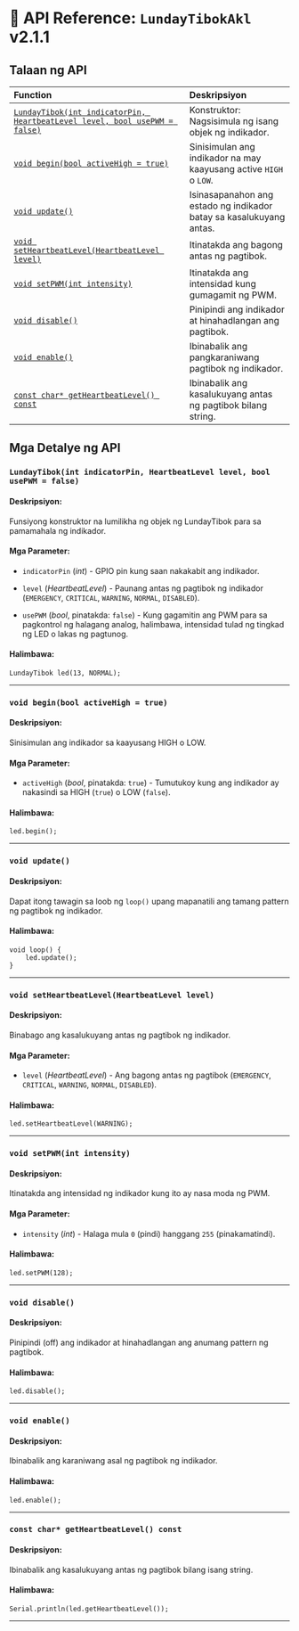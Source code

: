 # 📓 API Reference: `LundayTibokAkl` v2.1.1

## Talaan ng API

| Function | Deskripsiyon |
| :-- | :-- |
| [`LundayTibok(int indicatorPin, HeartbeatLevel level, bool usePWM = false)`](#lundaytibokint-indicatorpin-heartbeatlevel-level-bool-usepwm--false) | Konstruktor: Nagsisimula ng isang objek ng indikador. |
| [`void begin(bool activeHigh = true)`](#void-beginbool-activehigh--true) | Sinisimulan ang indikador na may kaayusang active `HIGH` o `LOW`. |
| [`void update()`](#void-update) | Isinasapanahon ang estado ng indikador batay sa kasalukuyang antas. |
| [`void setHeartbeatLevel(HeartbeatLevel level)`](#void-setheartbeatlevelheartbeatlevel-level) | Itinatakda ang bagong antas ng pagtibok. |
| [`void setPWM(int intensity)`](#void-setpwmint-intensity) | Itinatakda ang intensidad kung gumagamit ng PWM. |
| [`void disable()`](#void-disable) | Pinipindi ang indikador at hinahadlangan ang pagtibok. |
| [`void enable()`](#void-enable) | Ibinabalik ang pangkaraniwang pagtibok ng indikador. |
| [`const char* getHeartbeatLevel() const`](#const-char-getheartbeatlevel-const) | Ibinabalik ang kasalukuyang antas ng pagtibok bilang string. |

## Mga Detalye ng API

### `LundayTibok(int indicatorPin, HeartbeatLevel level, bool usePWM = false)`

#### Deskripsiyon:

Funsiyong konstruktor na lumilikha ng objek ng LundayTibok para sa pamamahala ng indikador.

#### Mga Parameter:

- `indicatorPin` (*int*) - GPIO pin kung saan nakakabit ang indikador.

- `level` (*HeartbeatLevel*) - Paunang antas ng pagtibok ng indikador (`EMERGENCY`, `CRITICAL`, `WARNING`, `NORMAL`, `DISABLED`).

- `usePWM` (*bool*, pinatakda: `false`) - Kung gagamitin ang PWM para sa pagkontrol ng halagang analog, halimbawa, intensidad tulad ng tingkad ng LED o lakas ng pagtunog.

#### Halimbawa:

``` 
LundayTibok led(13, NORMAL);
```
---

### `void begin(bool activeHigh = true)`

#### Deskripsiyon:

Sinisimulan ang indikador sa kaayusang HIGH o LOW.

#### Mga Parameter:

- `activeHigh` (*bool*, pinatakda: `true`) - Tumutukoy kung ang indikador ay nakasindi sa HIGH (`true`) o LOW (`false`).

#### Halimbawa:

``` 
led.begin();
```
---

### `void update()`

#### Deskripsiyon:

Dapat itong tawagin sa loob ng `loop()` upang mapanatili ang tamang pattern ng pagtibok ng indikador.

#### Halimbawa:

``` 
void loop() {
    led.update();
}
```
---

### `void setHeartbeatLevel(HeartbeatLevel level)`

#### Deskripsiyon:

Binabago ang kasalukuyang antas ng pagtibok ng indikador.

#### Mga Parameter:

- `level` (*HeartbeatLevel*) - Ang bagong antas ng pagtibok (`EMERGENCY`, `CRITICAL`, `WARNING`, `NORMAL`, `DISABLED`).

#### Halimbawa:

``` 
led.setHeartbeatLevel(WARNING);
```
---

### `void setPWM(int intensity)`

#### Deskripsiyon:

Itinatakda ang intensidad ng indikador kung ito ay nasa moda ng PWM.

#### Mga Parameter:

- `intensity` (*int*) - Halaga mula `0` (pindi) hanggang `255` (pinakamatindi).

#### Halimbawa:

``` 
led.setPWM(128);
```
---

### `void disable()`

#### Deskripsiyon:

Pinipindi (off) ang indikador at hinahadlangan ang anumang pattern ng pagtibok.

#### Halimbawa:

``` 
led.disable();
```
---

### `void enable()`

#### Deskripsiyon:

Ibinabalik ang karaniwang asal ng pagtibok ng indikador.

#### Halimbawa:

``` 
led.enable();
```
---

### `const char* getHeartbeatLevel() const`

#### Deskripsiyon:

Ibinabalik ang kasalukuyang antas ng pagtibok bilang isang string.

#### Halimbawa:

``` 
Serial.println(led.getHeartbeatLevel());
```
---






